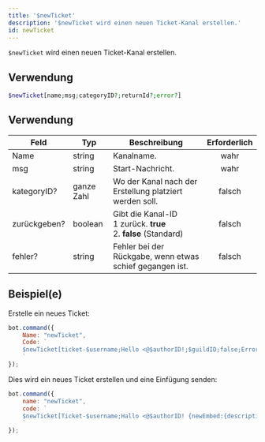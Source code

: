 ```yaml
---
title: '$newTicket'
description: '$newTicket wird einen neuen Ticket-Kanal erstellen.'
id: newTicket
---
```


`$newTicket` wird einen neuen Ticket-Kanal erstellen.

## Verwendung

```php
$newTicket[name;msg;categoryID?;returnId?;error?]
```

## Verwendung

| Feld         | Typ        | Beschreibung                                                                           | Erforderlich |
| ------------ | ---------- | -------------------------------------------------------------------------------------- |:------------:|
| Name         | string     | Kanalname.                                                                             |     wahr     |
| msg          | string     | Start-Nachricht.                                                                       |     wahr     |
| kategoryID?  | ganze Zahl | Wo der Kanal nach der Erstellung platziert werden soll.                                |    falsch    |
| zurückgeben? | boolean    | Gibt die Kanal-ID <br /> 1 zurück. **true** <br /> 2. **false** (Standard) |    falsch    |
| fehler?      | string     | Fehler bei der Rückgabe, wenn etwas schief gegangen ist.                               |    falsch    |

## Beispiel(e)

Erstelle ein neues Ticket:

```javascript
bot.command({
    Name: "newTicket",
    Code: `
    $newTicket[ticket-$username;Hello <@$authorID!;$guildID;false;Error!]
    `
});
```

Dies wird ein neues Ticket erstellen und eine Einfügung senden:

```javascript
bot.command({
    name: "newTicket",
    code: `
    $newTicket[Ticket-$username;Hallo <@$authorID! {newEmbed:{description:<@$authorID> hat ein neues Ticket geöffnet!}};$guildID;falsch;Fehler!]
    `
});
```